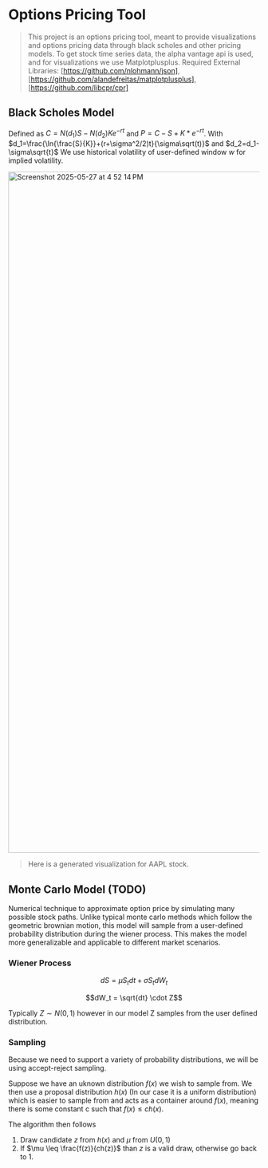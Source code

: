 # Options Pricing Tool
> This project is an options pricing tool, meant to provide visualizations and options pricing data through black scholes and other pricing models.
> To get stock time series data, the alpha vantage api is used, and for visualizations we use Matplotplusplus.
> Required External Libraries: [https://github.com/nlohmann/json], [https://github.com/alandefreitas/matplotplusplus], [https://github.com/libcpr/cpr]

## Black Scholes Model
Defined as $C=N(d_1)S-N(d_2)Ke^{-rt}$ and $P=C-S+K*e^{-rt}$. 
With $d_1=\frac{\ln{\frac{S}{K}}+(r+\sigma^2/2)t}{\sigma\sqrt(t)}$ and $d_2=d_1-\sigma\sqrt{t}$
We use historical volatility of user-defined window $w$ for implied volatility.

<img width="1366" alt="Screenshot 2025-05-27 at 4 52 14 PM" src="https://github.com/user-attachments/assets/93fd335b-7295-46a0-a86c-61f52dbff6b6" />

> Here is a generated visualization for AAPL stock.

## Monte Carlo Model (TODO)
Numerical technique to approximate option price by simulating many possible stock paths. Unlike typical monte carlo methods which follow the geometric brownian motion, this model will sample from a user-defined probability distribution during the wiener process. This makes the model more generalizable and applicable to different market scenarios.

### Wiener Process
$$dS=\mu S_t dt + \sigma S_t dW_t$$

$$dW_t = \sqrt{dt} \cdot Z$$

Typically $Z \sim N(0,1)$ however in our model Z samples from the user defined distribution.

### Sampling
Because we need to support a variety of probability distributions, we will be using accept-reject sampling.

Suppose we have an uknown distribution $f(x)$ we wish to sample from. We then use a proposal distribution $h(x)$ (In our case it is a uniform distribution) which is easier to sample from and acts as a container around $f(x)$, 
meaning there is some constant c such that $f(x) \leq ch(x)$.

The algorithm then follows

1. Draw candidate $z$ from $h(x)$ and $\mu$ from $U(0,1)$
2. If $\mu \leq \frac{f(z)}{ch(z)}$ than $z$ is a valid draw, otherwise go back to 1.
